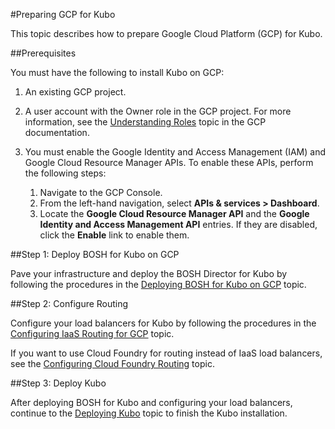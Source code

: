 #Preparing GCP for Kubo

This topic describes how to prepare Google Cloud Platform (GCP) for Kubo.

##Prerequisites

You must have the following to install Kubo on GCP:

1. An existing GCP project.

1. A user account with the Owner role in the GCP project. For more information, see the [Understanding Roles](https://cloud.google.com/iam/docs/understanding-roles) topic in the GCP documentation.

1. You must enable the Google Identity and Access Management (IAM) and Google Cloud Resource Manager APIs. To enable these APIs, perform the following steps:
	1. Navigate to the GCP Console.
	1. From the left-hand navigation, select **APIs & services > Dashboard**.
	1. Locate the **Google Cloud Resource Manager API** and the **Google Identity and Access Management API** entries. If they are disabled, click the **Enable** link to enable them.

##Step 1: Deploy BOSH for Kubo on GCP

Pave your infrastructure and deploy the BOSH Director for Kubo by following the procedures in the [Deploying BOSH for Kubo on GCP](deploying-bosh-gcp/) topic.

##Step 2: Configure Routing

Configure your load balancers for Kubo by following the procedures in the [Configuring IaaS Routing for GCP](routing-gcp/) topic.

If you want to use Cloud Foundry for routing instead of IaaS load balancers, see the [Configuring Cloud Foundry Routing](../cf-routing/) topic.

##Step 3: Deploy Kubo

After deploying BOSH for Kubo and configuring your load balancers, continue to the [Deploying Kubo](../deploying-kubo/) topic to finish the Kubo installation.

